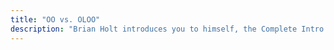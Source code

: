 ```yaml
---
title: "OO vs. OLOO"
description: "Brian Holt introduces you to himself, the Complete Intro to React version 6, and what you can expect to learn"
---
```

